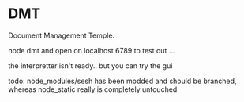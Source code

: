 DMT
===
Document Management Temple.

node dmt and open on localhost 6789 to test out ... 

the interpretter isn't ready.. but you can try the gui

todo: node_modules/sesh has been modded and should be branched, whereas node_static really is completely untouched 
